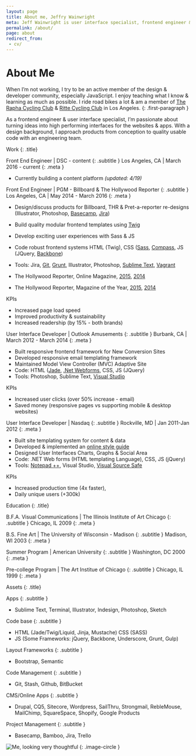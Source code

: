 ```yaml
---
layout: page
title: About me, Jeffry Wainwright
meta: Jeff Wainwright is user interface specialist, frontend engineer & athlete living in Southern California
permalink: /about/
page: about
redirect_from:
 - cv/
---
```


# About Me


When I’m not working, I try to be an active member of the design & developer community, especially JavaScript. I enjoy teaching what I know & learning as much as possible. I ride road bikes a lot & am a member of [The Rapha Cycling Club](//www.rapha.cc/us/en_US/rcc-public-landing) & [Ritte Cycling Club](//ritte.cc/) in Los Angeles.
{: .first-paragraph }

As a frontend engineer & user interface specialist, I’m passionate about turning ideas into high performing interfaces for the websites & apps. With a design background, I approach products from conception to quality usable code with an engineering team.

Work
{: .title}

Front End Engineer \| DSC - content
{: .subtitle }
Los Angeles, CA \| March 2016 - current
{: .meta }

- Currently building a content platform _(updated: 4/19)_

Front End Engineer \| PGM - Billboard & The Hollywood Reporter
{: .subtitle }
Los Angeles, CA \| May 2014 - March 2016
{: .meta }

- Design/discuss products for Billboard, THR & Pret-a-reporter re-designs (Illustrator, Photoshop, [Basecamp](//basecamp.com/), [Jira](//www.atlassian.com/software/jira))
- Build quality modular frontend templates using [Twig](//twig.sensiolabs.org/)
- Develop exciting user experiences with Sass & JS
- Code robust frontend systems HTML (Twig), CSS ([Sass](//sass-lang.com/), [Compass](//compass-style.org/), JS (JQuery, [Backbone](//backbonejs.org/))
- Tools: Jira, [Git](//git-scm.com/), [Grunt](//gruntjs.com/), Illustrator, Photoshop, [Sublime Text](//www.sublimetext.com/3), [Vagrant](//www.vagrantup.com/)

- The Hollywood Reporter, Online Magazine, [2015](//webbyawards.com/winners/2015/websites/general-website/magazine/the-hollywood-reporter/), [2014](//webbyawards.com/winners/2015/websites/general-website/magazine/the-hollywood-reporter/)
- The Hollywood Reporter, Magazine of the Year, [2015](//www.hollywoodreporter.com/news/hollywood-reporter-nominated-magazine-year-855858), [2014](//www.hollywoodreporter.com/news/hollywood-reporter-wins-national-magazine-769564)

KPIs

- Increased page load speed
- Improved productivity & sustainability
- Increased readership (by 15% \- both brands)

User Interface Developer \| Outlook Amusements
{: .subtitle }
Burbank, CA \| March 2012 - March 2014
{: .meta }

- Built responsive frontend framework for New Conversion Sites
- Developed responsive email templating framework
- Maintained Model View Controller (MVC) Adaptive Site
- Code: HTML ([Jade](//jade-lang.com/), [.Net Webforms](//www.asp.net/web-forms), CSS, JS (JQuery)
- Tools: Photoshop, Sublime Text, [Visual Studio](//www.visualstudio.com/en-us/visual-studio-homepage-vs.aspx)

KPIs

- Increased user clicks (over 50% increase - email)
- Saved money (responsive pages vs supporting mobile & desktop websites)

User Interface Developer \| Nasdaq
{: .subtitle }
Rockville, MD \| Jan 2011-Jan 2012
{: .meta }

- Built site templating system for content & data
- Developed & implemented an [online style guide](//styleguides.io/)
- Designed User Interfaces Charts, Graphs & Social Area
- Code: .NET Web forms (HTML templating Language), CSS, JS (jQuery)
- Tools: [Notepad ++](//notepad-plus-plus.org/), Visual Studio, [Visual Source Safe](//msdn.microsoft.com/en-US/library/3h0544kx(v=vs.80).aspx)

KPIs
- Increased production time (4x faster),
- Daily unique users (+300k)

Education
{: .title}

B.F.A. Visual Communications | The Illinois Institute of Art Chicago
{: .subtitle }
Chicago, IL 2009
{: .meta }

B.S. Fine Art | The University of Wisconsin - Madison
{: .subtitle }
Madison, WI 2003
{: .meta }

Summer Program | American University
{: .subtitle }
Washington, DC 2000
{: .meta }

Pre-college Program | The Art Institue of Chicago
{: .subtitle }
Chicago, IL 1999
{: .meta }

Assets
{: .title}

Apps
{: .subtitle }

- Sublime Text, Terminal, Illustrator, Indesign, Photoshop, Sketch

Code base
{: .subtitle }

- HTML (Jade/Twig/Liquid, Jinja, Mustache)
CSS (SASS)
- JS (Some Frameworks: jQuery, Backbone, Underscore, Grunt, Gulp)

Layout Frameworks
{: .subtitle }

- Bootstrap, Semantic

Code Management
{: .subtitle }

- Git, Stash, Github, BitBucket

CMS/Online Apps
{: .subtitle }

- Drupal, CQ5, Sitecore, Wordpress, SailThru, Strongmail, RebleMouse, MailChimp, SquareSpace, Shopify, Google Products

Project Management
{: .subtitle }

- Basecamp, Bamboo, Jira, Trello

![Me, looking very thoughtful](https://c2.staticflickr.com/2/1668/23805681434_4d8862baae.jpg)
{: .image-circle }




